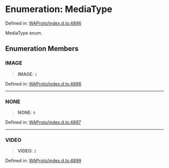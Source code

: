 # Enumeration: MediaType

Defined in: [WAProto/index.d.ts:4896](https://github.com/Riders004/Tv/blob/3d6aaf6f3efb499dc9d0ca82bb24083bb45a8478/WAProto/index.d.ts#L4896)

MediaType enum.

## Enumeration Members

### IMAGE

> **IMAGE**: `1`

Defined in: [WAProto/index.d.ts:4898](https://github.com/Riders004/Tv/blob/3d6aaf6f3efb499dc9d0ca82bb24083bb45a8478/WAProto/index.d.ts#L4898)

***

### NONE

> **NONE**: `0`

Defined in: [WAProto/index.d.ts:4897](https://github.com/Riders004/Tv/blob/3d6aaf6f3efb499dc9d0ca82bb24083bb45a8478/WAProto/index.d.ts#L4897)

***

### VIDEO

> **VIDEO**: `2`

Defined in: [WAProto/index.d.ts:4899](https://github.com/Riders004/Tv/blob/3d6aaf6f3efb499dc9d0ca82bb24083bb45a8478/WAProto/index.d.ts#L4899)
